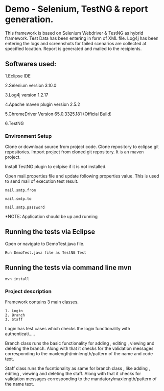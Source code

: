 # Demo - Selenium, TestNG & report generation.

This framework is based on Selenium Webdriver & TestNG as hybrid framework. 
Test Data has been entering in form of XML file. Log4j has been entering the logs and screenshots for failed scenarios are collected at specified location.
Report is generated and mailed to the recipients. 

## Softwares used: 
 
1.Eclipse IDE 

2.Selenium                    version 3.10.0

3.Log4j                       version 1.2.17

4.Apache maven plugin         version 2.5.2

5.ChromeDriver                Version 65.0.3325.181 (Official Build)

6.TestNG

### Environment Setup

Clone or download source from project code. Clone repository to eclipse git repositories. 
Import project from cloned git repository. It is an maven project.

Install TestNG plugin to eclpise if it is not installed.

Open mail.properties file and update following properties value. This is used to send mail of execution test result. 

```
mail.smtp.from

mail.smtp.to

mail.smtp.password
```
*NOTE: Application should be up and running

## Running the tests via Eclipse

Open or navigate to DemoTest.java file.
```
Run DemoTest.java file as TestNG Test
```

## Running the tests via command line mvn

```
mvn install 
```

### Project description 

Framework contains 3 main classes. 
```
1. Login 
2. Branch 
3. Staff
```

Login has test cases which checks the login functionality with authenticati.....

Branch class runs the basic functionality for adding , editing , viewing and deleting the branch. Along with that it checks for the validation messages corresponding to the maxlength/minlength/pattern of the name and code text.

Staff class runs the fucntionality as same for branch class , like adding , editing , viewing and deleting the staff. Along with that it checks for validation messages corresponding to the mandatory/maxlength/pattern of the name text.

